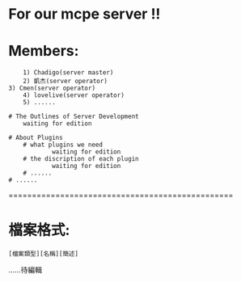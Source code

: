 # For our mcpe server !!
  # Members:
		1) Chadigo(server master)
		2) 凱杰(server operator)
    3) Cmen(server operator)
		4) lovelive(server operator)
		5) ......

	# The Outlines of Server Development
		waiting for edition
	
	# About Plugins
		# what plugins we need
				waiting for edition
		# the discription of each plugin
				waiting for edition
		# ......
	# ......
	
================================================
# 檔案格式: 
	[檔案類型][名稱][簡述]
	
......待編輯
